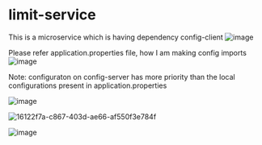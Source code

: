# limit-service
This is a microservice which is having dependency config-client ![image](https://github.com/user-attachments/assets/6547ef81-4441-44af-9a10-ca0b43ff3861)


Please refer application.properties file, how I am making config imports
![image](https://github.com/user-attachments/assets/bad50702-9cfd-4e97-9ef1-fd99b15cde97)



Note: configuraton on config-server has more priority than the local configurations present in application.properties

![image](https://github.com/user-attachments/assets/adaee5de-f75a-4064-bc9a-2a56e614f1ff)


![16122f7a-c867-403d-ae66-af550f3e784f](https://github.com/user-attachments/assets/229fcd6e-dbe0-4471-b708-e9de95008648)


![image](https://github.com/user-attachments/assets/74aacad1-78d0-48af-b7e6-c512246ae5ec)


